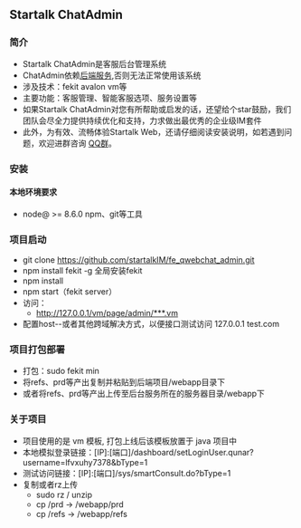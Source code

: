 ## Startalk ChatAdmin
### 简介
- Startalk ChatAdmin是客服后台管理系统
- ChatAdmin依赖[后端服务](https://github.com/startalkIM/qchat_admin_open),否则无法正常使用该系统
- 涉及技术：fekit avalon vm等
- 主要功能：客服管理、智能客服选项、服务设置等
- 如果Startalk ChatAdmin对您有所帮助或启发的话，还望给个star鼓励，我们团队会尽全力提供持续优化和支持，力求做出最优秀的企业级IM套件
- 此外，为有效、流畅体验Startalk Web，还请仔细阅读安装说明，如若遇到问题，欢迎进群咨询 [QQ群](852987381)。

### 安装
#### 本地环境要求
  - node@ >= 8.6.0   npm、git等工具
### 项目启动
  - git clone https://github.com/startalkIM/fe_qwebchat_admin.git
  - npm install fekit -g 全局安装fekit
  - npm install
  - npm start（fekit server）
  - 访问：
    - http://127.0.0.1/vm/page/admin/***.vm
  - 配置host--或者其他跨域解决方式，以便接口测试访问
    127.0.0.1 test.com
### 项目打包部署
  - 打包：sudo fekit min
  - 将refs、prd等产出复制并粘贴到后端项目/webapp目录下
  - 或者将refs、prd等产出上传至后台服务所在的服务器目录/webapp下
### 关于项目
  - 项目使用的是 vm 模板, 打包上线后该模板放置于 java 项目中
  - 本地模拟登录链接：[IP]:[端口]/dashboard/setLoginUser.qunar?username=lfvxuhy7378&bType=1
  - 测试访问链接：[IP]:[端口]/sys/smartConsult.do?bType=1
  - 复制或者rz上传
    - sudo rz  / unzip
    - cp /prd -> /webapp/prd 
    - cp /refs -> /webapp/refs